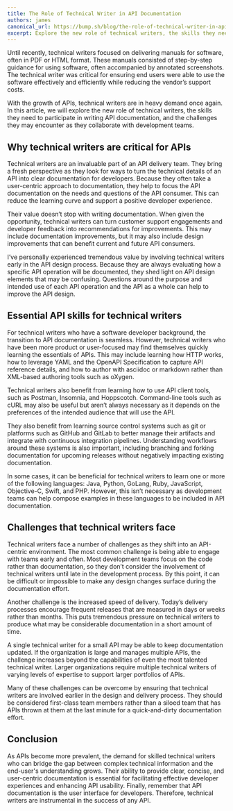 ```yaml
---
title: The Role of Technical Writer in API Documentation
authors: james
canonical_url: https://bump.sh/blog/the-role-of-technical-writer-in-api-documentation
excerpt: Explore the new role of technical writers, the skills they need to participate in writing API documentation, and the challenges they may encounter as they collaborate with development teams.
---
```


Until recently, technical writers focused on delivering manuals for software, often in PDF or HTML format. These manuals consisted of step-by-step guidance for using software, often accompanied by annotated screenshots. The technical writer was critical for ensuring end users were able to use the software effectively and efficiently while reducing the vendor’s support costs. 

With the growth of APIs, technical writers are in heavy demand once again. In this article, we will explore the new role of technical writers, the skills they need to participate in writing API documentation, and the challenges they may encounter as they collaborate with development teams. 

## Why technical writers are critical for APIs

Technical writers are an invaluable part of an API delivery team. They bring a fresh perspective as they look for ways to turn the technical details of an API into clear documentation for developers. Because they often take a user-centric approach to documentation, they help to focus the API documentation on the needs and questions of the API consumer. This can reduce the learning curve and support a positive developer experience.

Their value doesn’t stop with writing documentation. When given the opportunity, technical writers can turn customer support engagements and developer feedback into recommendations for improvements. This may include documentation improvements, but it may also include design improvements that can benefit current and future API consumers. 

I’ve personally experienced tremendous value by involving technical writers early in the API design process. Because they are always evaluating how a specific API operation will be documented, they shed light on API design elements that may be confusing. Questions around the purpose and intended use of each API operation and the API as a whole can help to improve the API design.

## Essential API skills for technical writers

For technical writers who have a software developer background, the transition to API documentation is seamless. However, technical writers who have been more product or user-focused may find themselves quickly learning the essentials of APIs. This may include learning how HTTP works, how to leverage YAML and the OpenAPI Specification to capture API reference details, and how to author with asciidoc or markdown rather than XML-based authoring tools such as oXygen. 

Technical writers also benefit from learning how to use API client tools, such as Postman, Insomnia, and Hoppscotch. Command-line tools such as cURL may also be useful but aren’t always necessary as it depends on the preferences of the intended audience that will use the API.

They also benefit from learning source control systems such as git or platforms such as GitHub and GitLab to better manage their artifacts and integrate with continuous integration pipelines. Understanding workflows around these systems is also important, including branching and forking documentation for upcoming releases without negatively impacting existing documentation.

In some cases, it can be beneficial for technical writers to learn one or more of the following languages: Java, Python, GoLang, Ruby, JavaScript, Objective-C, Swift, and PHP. However, this isn’t necessary as development teams can help compose examples in these languages to be included in API documentation. 

## Challenges that technical writers face

Technical writers face a number of challenges as they shift into an API-centric environment. The most common challenge is being able to engage with teams early and often. Most development teams focus on the code rather than documentation, so they don’t consider the involvement of technical writers until late in the development process. By this point, it can be difficult or impossible to make any design changes surface during the documentation effort. 

Another challenge is the increased speed of delivery. Today’s delivery processes encourage frequent releases that are measured in days or weeks rather than months. This puts tremendous pressure on technical writers to produce what may be considerable documentation in a short amount of time. 

A single technical writer for a small API may be able to keep documentation updated. If the organization is large and manages multiple APIs, the challenge increases beyond the capabilities of even the most talented technical writer. Larger organizations require multiple technical writers of varying levels of expertise to support larger portfolios of APIs. 

Many of these challenges can be overcome by ensuring that technical writers are involved earlier in the design and delivery process. They should be considered first-class team members rather than a siloed team that has APIs thrown at them at the last minute for a quick-and-dirty documentation effort.

## Conclusion

As APIs become more prevalent, the demand for skilled technical writers who can bridge the gap between complex technical information and the end-user's understanding grows. Their ability to provide clear, concise, and user-centric documentation is essential for facilitating effective developer experiences and enhancing API usability. Finally, remember that API documentation is the user interface for developers. Therefore, technical writers are instrumental in the success of any API. 


